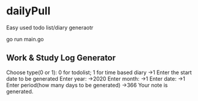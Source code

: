 # dailyPull
Easy used todo list/diary generaotr

go run main.go

Work & Study Log Generator
--------------------------
Choose type(0 or 1): 0 for todolist; 1 for time based diary
->1
Enter the start date to be generated
Enter year:
->2020
Enter month:
->1
Enter date:
->1
Enter period(how many days to be generated)
->366
Your note is generated.
